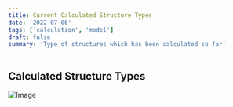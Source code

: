 ```yaml
---
title: Current Calculated Structure Types
date: '2022-07-06'
tags: ['calculation', 'model']
draft: false
summary: 'Type of structures which has been calculated so far'
---
```


## Calculated Structure Types

![Image](/static/images/CalculatedStructurePrototypes.png)
